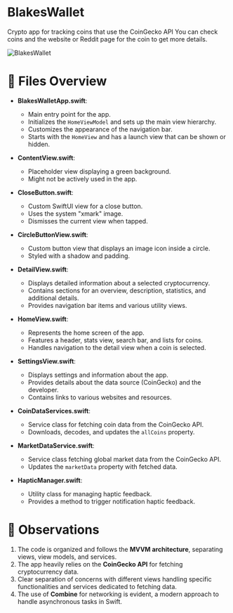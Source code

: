 # BlakesWallet
Crypto app for tracking coins that use the CoinGecko API
You can check coins and the website or Reddit page for the coin to get more details.


![BlakesWallet](https://user-images.githubusercontent.com/88250197/184780517-c7867baa-cc68-4935-a00c-2f25f904e6ca.gif)

# 📁 Files Overview

- **BlakesWalletApp.swift**: 
  - Main entry point for the app.
  - Initializes the `HomeViewModel` and sets up the main view hierarchy.
  - Customizes the appearance of the navigation bar.
  - Starts with the `HomeView` and has a launch view that can be shown or hidden.

- **ContentView.swift**: 
  - Placeholder view displaying a green background.
  - Might not be actively used in the app.

- **CloseButton.swift**: 
  - Custom SwiftUI view for a close button.
  - Uses the system "xmark" image.
  - Dismisses the current view when tapped.

- **CircleButtonView.swift**: 
  - Custom button view that displays an image icon inside a circle.
  - Styled with a shadow and padding.

- **DetailView.swift**: 
  - Displays detailed information about a selected cryptocurrency.
  - Contains sections for an overview, description, statistics, and additional details.
  - Provides navigation bar items and various utility views.

- **HomeView.swift**: 
  - Represents the home screen of the app.
  - Features a header, stats view, search bar, and lists for coins.
  - Handles navigation to the detail view when a coin is selected.

- **SettingsView.swift**: 
  - Displays settings and information about the app.
  - Provides details about the data source (CoinGecko) and the developer.
  - Contains links to various websites and resources.

- **CoinDataServices.swift**: 
  - Service class for fetching coin data from the CoinGecko API.
  - Downloads, decodes, and updates the `allCoins` property.

- **MarketDataService.swift**: 
  - Service class fetching global market data from the CoinGecko API.
  - Updates the `marketData` property with fetched data.

- **HapticManager.swift**: 
  - Utility class for managing haptic feedback.
  - Provides a method to trigger notification haptic feedback.

# 📝 Observations

1. The code is organized and follows the **MVVM architecture**, separating views, view models, and services.
2. The app heavily relies on the **CoinGecko API** for fetching cryptocurrency data.
3. Clear separation of concerns with different views handling specific functionalities and services dedicated to fetching data.
4. The use of **Combine** for networking is evident, a modern approach to handle asynchronous tasks in Swift.
